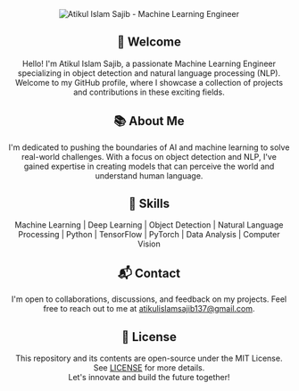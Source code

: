 <div align="center">
  <img src="https://media.licdn.com/dms/image/D4E03AQHUYovSrcDk-A/profile-displayphoto-shrink_200_200/0/1674686110163?e=1695859200&v=beta&t=BmCYOZptED-2OkxgnZzGBLl3FVQZQVE_i3ZHZQw3-tU" alt="Atikul Islam Sajib - Machine Learning Engineer">
</div>

<h2 align="center">👋 Welcome</h2>

<p align="center">
  Hello! I'm Atikul Islam Sajib, a passionate Machine Learning Engineer specializing in object detection and natural language processing (NLP). Welcome to my GitHub profile, where I showcase a collection of projects and contributions in these exciting fields.
</p>

<h2 align="center">📚 About Me</h2>

<p align="center">
  I'm dedicated to pushing the boundaries of AI and machine learning to solve real-world challenges. With a focus on object detection and NLP, I've gained expertise in creating models that can perceive the world and understand human language.
</p>

<h2 align="center">🎯 Skills</h2>

<p align="center">
  Machine Learning | Deep Learning | Object Detection | Natural Language Processing | Python | TensorFlow | PyTorch | Data Analysis | Computer Vision
</p>

<h2 align="center">📬 Contact</h2>

<p align="center">
  I'm open to collaborations, discussions, and feedback on my projects. Feel free to reach out to me at <a href="mailto:atikulislamsajib137@gmail.com">atikulislamsajib137@gmail.com</a>.
</p>

<h2 align="center">📝 License</h2>

<p align="center">
  This repository and its contents are open-source under the MIT License. See <a href="LICENSE">LICENSE</a> for more details.<br>
  Let's innovate and build the future together!
</p>
